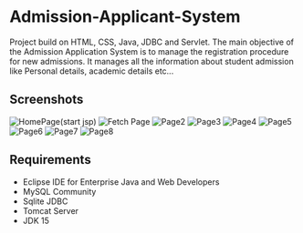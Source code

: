 # Admission-Applicant-System
 Project build on HTML, CSS, Java, JDBC and Servlet. The main objective of the Admission Application System is to manage the registration procedure for new admissions. It manages all the information about student admission like Personal details, academic details etc... 

Screenshots
-----------
![HomePage(start jsp)](https://user-images.githubusercontent.com/52344717/121679369-e4c6a300-cad5-11eb-87af-1d20a070fd8a.png)
![Fetch Page](https://user-images.githubusercontent.com/52344717/121679376-e5f7d000-cad5-11eb-8e1e-2d45e7065fe7.png)
![Page2](https://user-images.githubusercontent.com/52344717/121679386-e85a2a00-cad5-11eb-9449-eff627cd5e10.png)
![Page3](https://user-images.githubusercontent.com/52344717/121679391-e98b5700-cad5-11eb-9cba-d28bc35f2ad4.png)
![Page4](https://user-images.githubusercontent.com/52344717/121679395-eabc8400-cad5-11eb-9f8c-e181c8f0ddca.png)
![Page5](https://user-images.githubusercontent.com/52344717/121679404-ec864780-cad5-11eb-818c-e63761387857.png)
![Page6](https://user-images.githubusercontent.com/52344717/121679407-ed1ede00-cad5-11eb-9ff2-24b81a167d4f.png)
![Page7](https://user-images.githubusercontent.com/52344717/121679418-eee8a180-cad5-11eb-9ffa-e8d2859e9fe8.png)
![Page8](https://user-images.githubusercontent.com/52344717/121679420-eee8a180-cad5-11eb-8e59-d774052d58b3.png)

Requirements
------------
- Eclipse IDE for Enterprise Java and Web Developers
- MySQL Community
- Sqlite JDBC
- Tomcat Server
- JDK 15
